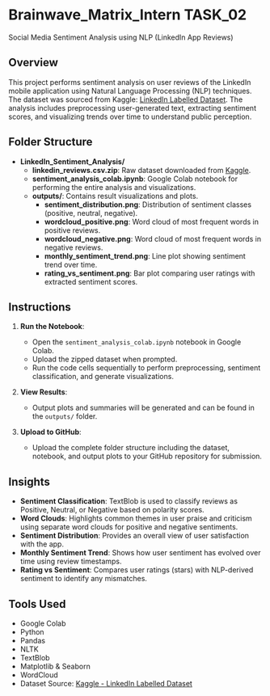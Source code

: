 # Brainwave_Matrix_Intern TASK_02  
Social Media Sentiment Analysis using NLP (LinkedIn App Reviews)

## Overview
This project performs sentiment analysis on user reviews of the LinkedIn mobile application using Natural Language Processing (NLP) techniques. The dataset was sourced from Kaggle: [LinkedIn Labelled Dataset](https://www.kaggle.com/datasets/anishamedpalliwar/linkedin-labelled-dataset). The analysis includes preprocessing user-generated text, extracting sentiment scores, and visualizing trends over time to understand public perception.

## Folder Structure
- **LinkedIn_Sentiment_Analysis/**
  - **linkedin_reviews.csv.zip**: Raw dataset downloaded from [Kaggle](https://www.kaggle.com/datasets/anishamedpalliwar/linkedin-labelled-dataset).
  - **sentiment_analysis_colab.ipynb**: Google Colab notebook for performing the entire analysis and visualizations.
  - **outputs/**: Contains result visualizations and plots.
    - **sentiment_distribution.png**: Distribution of sentiment classes (positive, neutral, negative).
    - **wordcloud_positive.png**: Word cloud of most frequent words in positive reviews.
    - **wordcloud_negative.png**: Word cloud of most frequent words in negative reviews.
    - **monthly_sentiment_trend.png**: Line plot showing sentiment trend over time.
    - **rating_vs_sentiment.png**: Bar plot comparing user ratings with extracted sentiment scores.

## Instructions
1. **Run the Notebook**:  
   - Open the `sentiment_analysis_colab.ipynb` notebook in Google Colab.  
   - Upload the zipped dataset when prompted.  
   - Run the code cells sequentially to perform preprocessing, sentiment classification, and generate visualizations.

2. **View Results**:  
   - Output plots and summaries will be generated and can be found in the `outputs/` folder.

3. **Upload to GitHub**:  
   - Upload the complete folder structure including the dataset, notebook, and output plots to your GitHub repository for submission.

## Insights
- **Sentiment Classification**: TextBlob is used to classify reviews as Positive, Neutral, or Negative based on polarity scores.
- **Word Clouds**: Highlights common themes in user praise and criticism using separate word clouds for positive and negative sentiments.
- **Sentiment Distribution**: Provides an overall view of user satisfaction with the app.
- **Monthly Sentiment Trend**: Shows how user sentiment has evolved over time using review timestamps.
- **Rating vs Sentiment**: Compares user ratings (stars) with NLP-derived sentiment to identify any mismatches.

## Tools Used
- Google Colab
- Python
- Pandas
- NLTK
- TextBlob
- Matplotlib & Seaborn
- WordCloud
- Dataset Source: [Kaggle - LinkedIn Labelled Dataset](https://www.kaggle.com/datasets/anishamedpalliwar/linkedin-labelled-dataset)

